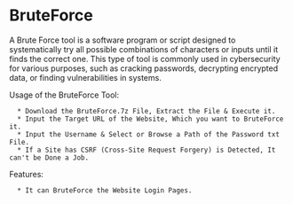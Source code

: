 # BruteForce

A Brute Force tool is a software program or script designed to systematically try all possible combinations of characters or inputs until it finds the correct one. This type of tool is commonly used in cybersecurity for various purposes, such as cracking passwords, decrypting encrypted data, or finding vulnerabilities in systems.

Usage of the BruteForce Tool:

      * Download the BruteForce.7z File, Extract the File & Execute it.
      * Input the Target URL of the Website, Which you want to BruteForce it.
      * Input the Username & Select or Browse a Path of the Password txt File.
      * If a Site has CSRF (Cross-Site Request Forgery) is Detected, It can't be Done a Job.


Features:

      * It can BruteForce the Website Login Pages.

